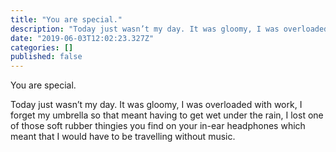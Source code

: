 ```yaml
---
title: "You are special."
description: "Today just wasn’t my day. It was gloomy, I was overloaded with work, I forget my umbrella so that meant having to get wet under the rain, I…"
date: "2019-06-03T12:02:23.327Z"
categories: []
published: false
---
```


You are special. 

Today just wasn’t my day. It was gloomy, I was overloaded with work, I forget my umbrella so that meant having to get wet under the rain, I lost one of those soft rubber thingies you find on your in-ear headphones which meant that I would have to be travelling without music.
